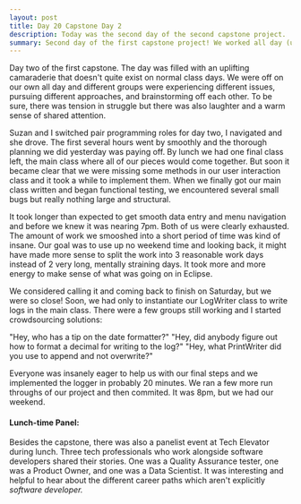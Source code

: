 ```yaml
---
layout: post
title: Day 20 Capstone Day 2
description: Today was the second day of the second capstone project.
summary: Second day of the first capstone project! We worked all day (until 8pm!) on our capstone project. The only break we took was for a career paths panel around lunch. 
---
```


Day two of the first capstone. The day was filled with an uplifting camaraderie that doesn't quite exist on normal class days. We were off on our own all day and different groups were experiencing different issues, pursuing different approaches, and brainstorming off each other. To be sure, there was tension in struggle but there was also laughter and a warm sense of shared attention. 

Suzan and I switched pair programming roles for day two, I navigated and she drove. The first several hours went by smoothly and the thorough planning we did yesterday was paying off. By lunch we had one final class left, the main class where all of our pieces would come together. But soon it became clear that we were missing some methods in our user interaction class and it took a while to implement them. When we finally got our main class written and began functional testing, we encountered several small bugs but really nothing large and structural. 

It took longer than expected to get smooth data entry and menu navigation and before we knew it was nearing 7pm. Both of us were clearly exhausted. The amount of work we smooshed into a short period of time was kind of insane. Our goal was to use up no weekend time and looking back, it might have made more sense to split the work into 3 reasonable work days instead of 2 very long, mentally straining days. It took more and more energy to make sense of what was going on in Eclipse. 

We considered calling it and coming back to finish on Saturday, but we were so close! Soon, we had only to instantiate our LogWriter class to write logs in the main class. There were a few groups still working and I started crowdsourcing solutions: 

"Hey, who has a tip on the date formatter?"
"Hey, did anybody figure out how to format a decimal for writing to the log?"
"Hey, what PrintWriter did you use to append and not overwrite?" 

Everyone was insanely eager to help us with our final steps and we implemented the logger in probably 20 minutes. We ran a few more run throughs of our project and then commited. It was 8pm, but we had our weekend. 

#### Lunch-time Panel: 
Besides the capstone, there was also a panelist event at Tech Elevator during lunch. Three tech professionals who work alongside software developers shared their stories. One was a Quality Assurance tester, one was a Product Owner, and one was a Data Scientist. It was interesting and helpful to hear about the different career paths which aren't explicitly *software developer.* 
